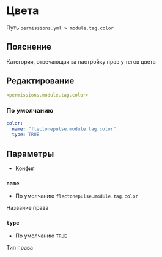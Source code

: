 # Цвета
Путь `permissions.yml > module.tag.color`

## Пояснение
Категория, отвечающая за настройку прав у тегов цвета

## Редактирование
```yaml
<permissions.module.tag.color>
```

### По умолчанию
```yaml
color:
  name: "flectonepulse.module.tag.color"
  type: TRUE
```

## Параметры

- [Конфиг](/ru/config/module/tag/color/)

### `name`
- По умолчанию `flectonepulse.module.tag.color`

Название права

### `type`
- По умолчанию `TRUE`

Тип права

<!--@include: @/ru/parts/permission.md-->

